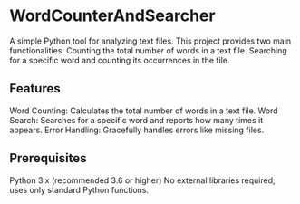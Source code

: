 # WordCounterAndSearcher

A simple Python tool for analyzing text files. This project provides two main functionalities:
Counting the total number of words in a text file.
Searching for a specific word and counting its occurrences in the file.

## Features
Word Counting: Calculates the total number of words in a text file.
Word Search: Searches for a specific word and reports how many times it appears.
Error Handling: Gracefully handles errors like missing files.

## Prerequisites
Python 3.x (recommended 3.6 or higher)
No external libraries required; uses only standard Python functions.
